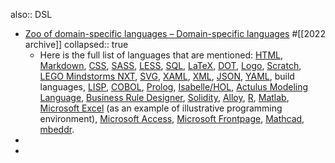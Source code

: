 also:: DSL

- [Zoo of domain-specific languages – Domain-specific languages](http://dsl-course.org/zoo-of-dsls/) #[[2022 archive]]
  collapsed:: true
  - Here is the full list of languages that are mentioned: [HTML](https://en.wikipedia.org/wiki/HTML), [Markdown](https://en.wikipedia.org/wiki/Markdown), [CSS](https://en.wikipedia.org/wiki/Cascading_Style_Sheets), [SASS](https://en.wikipedia.org/wiki/Sass_(stylesheet_language)), [LESS](https://en.wikipedia.org/wiki/Less_(stylesheet_language)), [SQL](https://en.wikipedia.org/wiki/SQL), [LaTeX](https://en.wikipedia.org/wiki/LaTeX), [DOT](https://en.wikipedia.org/wiki/DOT_(graph_description_language)), [Logo](https://en.wikipedia.org/wiki/Logo_(programming_language)), [Scratch](https://en.wikipedia.org/wiki/Scratch_(programming_language)), [LEGO Mindstorms NXT](https://en.wikipedia.org/wiki/Lego_Mindstorms_NXT#Programming), [SVG](https://en.wikipedia.org/wiki/Scalable_Vector_Graphics), [XAML](https://en.wikipedia.org/wiki/Extensible_Application_Markup_Language), [XML](https://en.wikipedia.org/wiki/XML), [JSON](https://en.wikipedia.org/wiki/JSON), [YAML](https://en.wikipedia.org/wiki/YAML), build languages, [LISP](https://en.wikipedia.org/wiki/Lisp_(programming_language)), [COBOL](https://en.wikipedia.org/wiki/COBOL), [Prolog](https://en.wikipedia.org/wiki/Prolog), [Isabelle/HOL](https://en.wikipedia.org/wiki/Isabelle_(proof_assistant)), [Actulus Modeling Language](https://www.edlund.dk/sites/default/files/Downloads/paper_actulus-modeling-language.pdf), [Business Rule Designer](http://www.flexrule.com/products/designer/), [Solidity](https://en.wikipedia.org/wiki/Solidity), [Alloy](https://en.wikipedia.org/wiki/Alloy_(specification_language)), [R](https://en.wikipedia.org/wiki/R_(programming_language)), [Matlab](https://en.wikipedia.org/wiki/MATLAB), [Microsoft Excel](https://en.wikipedia.org/wiki/Microsoft_Excel) (as an example of illustrative programming environment), [Microsoft Access](https://en.wikipedia.org/wiki/Microsoft_Access), [Microsoft Frontpage](https://en.wikipedia.org/wiki/Microsoft_FrontPage), [Mathcad](https://en.wikipedia.org/wiki/Mathcad), [mbeddr](http://mbeddr.com/index.html).
-
-